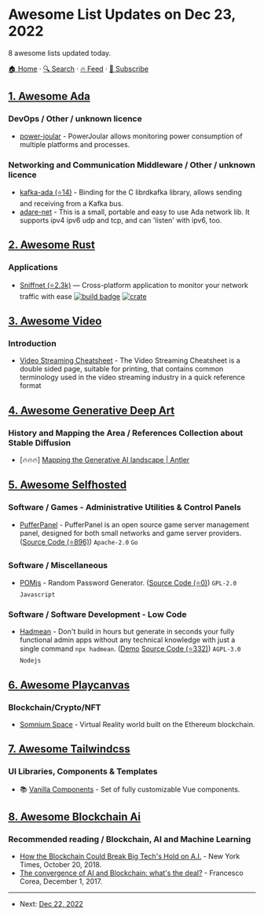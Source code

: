 # Awesome List Updates on Dec 23, 2022

8 awesome lists updated today.

[🏠 Home](/README.md) · [🔍 Search](https://www.trackawesomelist.com/search/) · [🔥 Feed](https://www.trackawesomelist.com/rss.xml) · [📮 Subscribe](https://trackawesomelist.us17.list-manage.com/subscribe?u=d2f0117aa829c83a63ec63c2f&id=36a103854c)



## [1. Awesome Ada](/content/ohenley/awesome-ada/README.md)

### DevOps / Other / unknown licence

*   [power-joular](https://gitlab.com/joular/powerjoular) - PowerJoular allows monitoring power consumption of multiple platforms and processes.

### Networking and Communication Middleware / Other / unknown licence

*   [kafka-ada (⭐14)](https://github.com/Latence-Technologies/Kafka-Ada) - Binding for the C librdkafka library, allows sending and receiving from a Kafka bus.
*   [adare-net](https://gitlab.com/daresoft/network/adare_net) - This is a small, portable and easy to use Ada network lib. It supports ipv4 ipv6 udp and tcp, and can 'listen' with ipv6, too.

## [2. Awesome Rust](/content/rust-unofficial/awesome-rust/README.md)

### Applications

*   [Sniffnet (⭐2.3k)](https://github.com/GyulyVGC/sniffnet) — Cross-platform application to monitor your network traffic with ease [![build badge](https://img.shields.io/github/actions/workflow/status/gyulyvgc/sniffnet/rust.yml?logo=github)](https://github.com/GyulyVGC/sniffnet/blob/main/.github/workflows/rust.yml) [![crate](https://img.shields.io/crates/v/sniffnet?logo=rust)](https://crates.io/crates/sniffnet)

## [3. Awesome Video](/content/krzemienski/awesome-video/README.md)

### Introduction

*   [Video Streaming Cheatsheet](https://video-streaming-cheatsheet.s3.eu-west-2.amazonaws.com/artifacts/video-streaming-cheatsheet.pdf)  - The Video Streaming Cheatsheet is a double sided page, suitable for printing, that contains common terminology used in the video streaming industry in a quick reference format

## [4. Awesome Generative Deep Art](/content/filipecalegario/awesome-generative-deep-art/README.md)

### History and Mapping the Area / References Collection about Stable Diffusion

*   \[🔥🔥🔥] [Mapping the Generative AI landscape | Antler](https://www.antler.co/blog/generative-ai)

## [5. Awesome Selfhosted](/content/awesome-selfhosted/awesome-selfhosted/README.md)

### Software / Games - Administrative Utilities & Control Panels

*   [PufferPanel](https://www.pufferpanel.com/) - PufferPanel is an open source game server management panel, designed for both small networks and game server providers. ([Source Code (⭐896)](https://github.com/pufferpanel/pufferpanel)) `Apache-2.0` `Go`

### Software / Miscellaneous

*   [POMjs](https://password.oppetmoln.se/) - Random Password Generator. ([Source Code (⭐0)](https://github.com/joho1968/POMjs)) `GPL-2.0` `Javascript`

### Software / Software Development - Low Code

*   [Hadmean](https://hadmean.com) - Don't build in hours but generate in seconds your fully functional admin apps without any technical knowledge with just a single command `npx hadmean`. ([Demo](http://demo.hadmean.com) [Source Code (⭐332)](https://github.com/hadmean/hadmean)) `AGPL-3.0` `Nodejs`

## [6. Awesome Playcanvas](/content/playcanvas/awesome-playcanvas/README.md)

### Blockchain/Crypto/NFT

*   [Somnium Space](https://somniumspace.com/parcel/) - Virtual Reality world built on the Ethereum blockchain.

## [7. Awesome Tailwindcss](/content/aniftyco/awesome-tailwindcss/README.md)

### UI Libraries, Components & Templates

*   📚 [Vanilla Components](https://vanilla-components.com) - Set of fully customizable Vue components.

## [8. Awesome Blockchain Ai](/content/steven2358/awesome-blockchain-ai/README.md)

### Recommended reading / Blockchain, AI and Machine Learning

*   [How the Blockchain Could Break Big Tech's Hold on A.I.](https://www.nytimes.com/2018/10/20/technology/how-the-blockchain-could-break-big-techs-hold-on-ai.html) - New York Times, October 20, 2018.
*   [The convergence of AI and Blockchain: what's the deal?](https://medium.com/@Francesco_AI/the-convergence-of-ai-and-blockchain-whats-the-deal-60c618e3accc) - Francesco Corea, December 1, 2017.

---

- Next: [Dec 22, 2022](/content/2022/12/22/README.md)